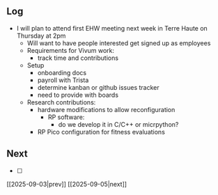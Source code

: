 ## Log
- I will plan to attend first EHW meeting next week in Terre Haute on Thursday at 2pm
	- Will want to have people interested get signed up as employees
	- Requirements for Vivum work:
		- track time and contributions
	- Setup
		- onboarding docs
		- payroll with Trista
		- determine kanban or github issues tracker
		- need to provide with boards
	- Research contributions:
		- hardware modifications to allow reconfiguration
			- RP software:
				- do we develop it in C/C++ or micrpython?
		- RP Pico configuration for fitness evaluations
## Next
- [ ]

[[2025-09-03|prev]] [[2025-09-05|next]]
